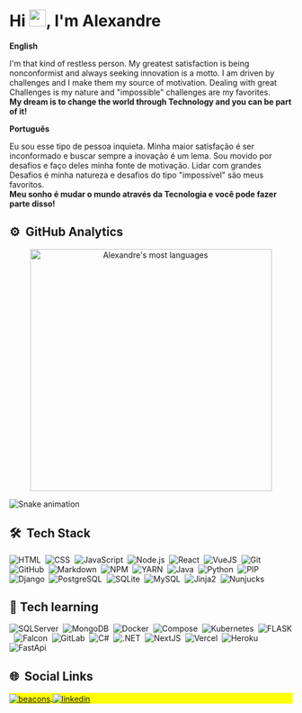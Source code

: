 <h1 align="left">Hi <img src="https://raw.githubusercontent.com/kaueMarques/kaueMarques/master/hi.gif" width="30px">, I'm Alexandre</h1>


**English**
<p> I'm that kind of restless person. My greatest satisfaction is being nonconformist and always seeking innovation is a motto. I am driven by challenges and I make them my source of motivation. Dealing with great Challenges is my nature and "impossible" challenges are my favorites. <br>
   <strong> My dream is to change the world through Technology and you can be part of it! </strong>
</p>


**Português**
<p> Eu sou esse tipo de pessoa inquieta. Minha maior satisfação é ser inconformado e buscar sempre a inovação é um lema. Sou movido por desafios e faço deles minha fonte de motivação. Lidar com grandes Desafios é minha natureza e desafios do tipo "impossível" são meus favoritos. <br>
 <strong>Meu sonho é mudar o mundo através da Tecnologia e você pode fazer parte disso! </strong>
</p>


## ⚙️ &nbsp;GitHub Analytics


<p align="center">
<img width="430em" src="https://github-readme-stats.vercel.app/api/top-langs/?username=upalx&layout=compact&theme=midnight-purple" alt="Alexandre's most languages"/>
</p>


<!--- Snake animation analytics to github --->
 ![Snake animation](https://github.com/upalx/upalx/blob/output/github-contribution-grid-snake.svg)

## 🛠 &nbsp;Tech Stack
![HTML](https://img.shields.io/badge/-HTML-05122A?style=flat&logo=HTML5)&nbsp;
![CSS](https://img.shields.io/badge/-CSS-05122A?style=flat&logo=CSS3&logoColor=1572B6)&nbsp;
![JavaScript](https://img.shields.io/badge/-JavaScript-05122A?style=flat&logo=javascript)&nbsp;
![Node.js](https://img.shields.io/badge/-Node.js-05122A?style=flat&logo=node.js)&nbsp;
![React](https://img.shields.io/badge/-React-05122A?style=flat&logo=react)&nbsp;
![VueJS](https://img.shields.io/badge/-Vue.js-05122A?style=flat&logo=vue.js)&nbsp;
![Git](https://img.shields.io/badge/-Git-05122A?style=flat&logo=git)&nbsp;
![GitHub](https://img.shields.io/badge/-GitHub-05122A?style=flat&logo=github)&nbsp;
![Markdown](https://img.shields.io/badge/-Markdown-05122A?style=flat&logo=markdown)&nbsp;
![NPM](https://img.shields.io/badge/-NPM-05122A?style=flat&logo=npm)&nbsp;
![YARN](https://img.shields.io/badge/-Yarn-05122A?style=flat&logo=yarn)&nbsp;
![Java](https://img.shields.io/badge/-Java-05122A?style=flat&logo=Java)&nbsp;
![Python](https://img.shields.io/badge/-Python-05122A?style=flat&logo=Python)&nbsp;
![PIP](https://img.shields.io/badge/-PIP-05122A?style=flat&logo=Pypi)&nbsp;
![Django](https://img.shields.io/badge/-Django-05122A?style=flat&logo=django)&nbsp;
![PostgreSQL](https://img.shields.io/badge/-PostgreSQL-05122A?style=flat&logo=postgresql)&nbsp;
![SQLite](https://img.shields.io/badge/-SQLite-05122A?style=flat&logo=sqlite)&nbsp;
![MySQL](https://img.shields.io/badge/-MySQL-05122A?style=flat&logo=MySQL)&nbsp;
![Jinja2](https://img.shields.io/badge/-Jinja2-05122A?style=flat&logo=jinja)&nbsp;
![Nunjucks](https://img.shields.io/badge/-Nunjucks-05122A?style=flat&logo=Nunjucks)&nbsp;

## :brain: Tech learning


![SQLServer](https://img.shields.io/badge/-SQLServer-05122A?style=flat&logo=Microsoft-SQL-Server)&nbsp;
![MongoDB](https://img.shields.io/badge/-MongoDB-05122A?style=flat&logo=MongoDB)&nbsp;
![Docker](https://img.shields.io/badge/-Docker-05122A?style=flat&logo=docker)&nbsp;
![Compose](https://img.shields.io/badge/-Compose-05122A?style=flat&logo=docker)&nbsp;
![Kubernetes](https://img.shields.io/badge/-Kubernetes-05122A?style=flat&logo=Kubernetes)&nbsp;
![FLASK](https://img.shields.io/badge/-Flask-05122A?style=flat&logo=flask)&nbsp;
![Falcon](https://img.shields.io/badge/-Falcon-05122A?style=flat&logo=Falcon)&nbsp;
![GitLab](https://img.shields.io/badge/-GitLab-05122A?style=flat&logo=GitLab)&nbsp;
![C#](https://img.shields.io/badge/-CSharp-05122A?style=flat&logo=C-Sharp)&nbsp;
![.NET](https://img.shields.io/badge/-.Net-05122A?style=flat&logo=DotNet)&nbsp;
![NextJS](https://img.shields.io/badge/-NextJS-05122A?style=flat&logo=Next.js)&nbsp;
![Vercel](https://img.shields.io/badge/-Vercel-05122A?style=flat&logo=Vercel)&nbsp;
![Heroku](https://img.shields.io/badge/-Heroku-05122A?style=flat&logo=Heroku)&nbsp;
![FastApi](https://img.shields.io/badge/-FastApi-05122A?style=flat&logo=FastApi)&nbsp;

## 🌐 &nbsp;Social Links

<p align="left" style="background:yellow">
 <a href="https://beacons.ai/alxinc" target="_blank">
 <img align="center" src="https://img.shields.io/badge/-Todas as redes sociais-05122A?style=flat&logo=buy-me-a-coffee" alt="beacons"/>
</a>
   
<a href="https://linkedin.com/in/upalx" target="_blank">
  <img align="center" src="https://img.shields.io/badge/-Linkedin-05122A?style=flat&logo=linkedin" alt="linkedin"/>
</a>
   
<!---
AlexandreALX/AlexandreALX is a ✨ special ✨ repository because its `README.md` (this file) appears on your GitHub profile.
You can click the Preview link to take a look at your changes.
--->
